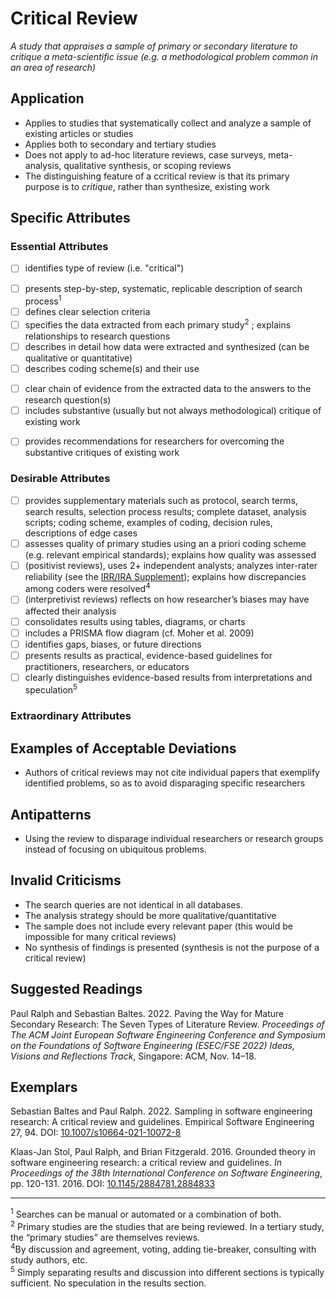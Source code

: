 # Critical Review 
<standard name="Critical Review">

*<desc>A study that appraises a sample of primary or secondary literature to critique a meta-scientific issue (e.g. a methodological problem common in an area of research)</desc>*


## Application 

-   Applies to studies that systematically collect and analyze a sample of existing articles or studies
-   Applies both to secondary and tertiary studies
-   Does not apply to ad-hoc literature reviews, case surveys, meta-analysis, qualitative synthesis, or scoping reviews
-   The distinguishing feature of a ccritical review is that its primary purpose is to _critique_, rather than synthesize, existing work

## Specific Attributes 

### Essential Attributes 
<checklist name="Essential">

<intro>

- [ ]	identifies type of review (i.e. "critical")

<method>

- [ ]	presents step-by-step, systematic, replicable description of search process<sup><a class="footnote footnote-ref">1</a></sup>  
- [ ]	defines clear selection criteria
- [ ]	specifies the data extracted from each primary study<sup><a class="footnote footnote-ref">2</a></sup>  ; explains relationships to research questions
- [ ]	describes in detail how data were extracted and synthesized (can be qualitative or quantitative)
- [ ]	describes coding scheme(s) and their use

<results>

- [ ]	clear chain of evidence from the extracted data to the answers to the research question(s)
- [ ]	includes substantive (usually but not always methodological) critique of existing work

<discussion>

- [ ] provides recommendations for researchers for overcoming the substantive critiques of existing work 

<other>		

</checklist>

### Desirable Attributes 
<checklist name="Desirable">
	
- [ ]	provides supplementary materials such as protocol, search terms, search results, selection process results; complete dataset, analysis scripts; coding scheme, examples of coding, decision rules, descriptions of edge cases
- [ ]	assesses quality of primary studies using an a priori coding scheme (e.g. relevant empirical standards); explains how quality was assessed 
- [ ]	(positivist reviews), uses 2+ independent analysts; analyzes inter-rater reliability (see the [IRR/IRA Supplement](https://github.com/acmsigsoft/EmpiricalStandards/blob/master/docs/supplements/InterRaterReliabilityAndAgreement.md)); explains how discrepancies among coders were resolved<sup><a class="footnote footnote-ref">4</a></sup> 
- [ ]	(interpretivist reviews) reflects on how researcher’s biases may have affected their analysis
- [ ]	consolidates results using tables, diagrams, or charts 
- [ ] includes a PRISMA flow diagram (cf. Moher et al. 2009)
- [ ] identifies gaps, biases, or future directions
- [ ]	presents results as practical, evidence-based guidelines for practitioners, researchers, or educators
- [ ]	clearly distinguishes evidence-based results from interpretations and speculation<sup><a class="footnote footnote-ref">5</a></sup>	
</checklist>
     
### Extraordinary Attributes
<checklist name="Extraordinary">
	
</checklist>

## Examples of Acceptable Deviations 

- Authors of critical reviews may not cite individual papers that exemplify identified problems, so as to avoid disparaging specific researchers

## Antipatterns 

-   Using the review to disparage individual researchers or research groups instead of focusing on ubiquitous problems. 
    
## Invalid Criticisms

-   The search queries are not identical in all databases.
-   The analysis strategy should be more qualitative/quantitative
-   The sample does not include every relevant paper (this would be impossible for many critical reviews)
-   No synthesis of findings is presented (synthesis is not the purpose of a critical review)
	

## Suggested Readings 

Paul Ralph and Sebastian Baltes. 2022. Paving the Way for Mature Secondary Research: The Seven Types of Literature Review. *Proceedings of The ACM Joint European Software Engineering Conference and Symposium on the Foundations of Software Engineering (ESEC/FSE 2022) Ideas, Visions and Reflections Track*, Singapore: ACM, Nov. 14–18. 
	
## Exemplars

Sebastian Baltes and Paul Ralph. 2022. Sampling in software engineering research: A critical review and guidelines. Empirical Software Engineering 27, 94. DOI: [10.1007/s10664-021-10072-8](https://doi.org/10.1007/s10664-021-10072-8)

Klaas-Jan Stol, Paul Ralph, and Brian Fitzgerald. 2016. Grounded theory in software engineering research: a critical review and guidelines. _In Proceedings of the 38th International Conference on Software Engineering_, pp. 120-131. 2016. DOI: [10.1145/2884781.2884833](https://doi.org/10.1145/2884781.2884833)


---
<footnote><sup><a class="footnote footnote-text">1</a></sup> Searches can be manual or automated or a combination of both.</footnote><br>
<footnote><sup><a class="footnote footnote-text">2</a></sup> Primary studies are the studies that are being reviewed. In a tertiary study, the “primary studies” are themselves reviews.</footnote><br>
<footnote><sup><a class="footnote footnote-text">4</a></sup>By discussion and agreement, voting, adding tie-breaker, consulting with study authors, etc.</footnote><br>
<footnote><sup><a class="footnote footnote-text">5</a></sup> Simply separating results and discussion into different sections is typically sufficient. No speculation in the results section.</footnote><br>
</standard>
